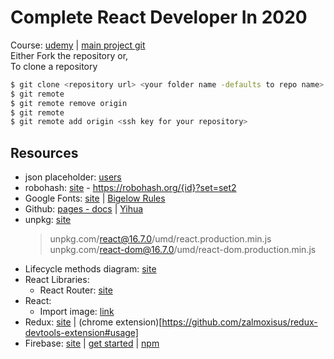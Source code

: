 # Complete React Developer In 2020

Course: [udemy](https://www.udemy.com/course/complete-react-developer-zero-to-mastery/) | [main project git](https://github.com/zhangmyihua?tab=repositories)  
  Either Fork the repository or,  
  To clone a repository
  ```bash
  $ git clone <repository url> <your folder name -defaults to repo name>
  $ git remote
  $ git remote remove origin
  $ git remote
  $ git remote add origin <ssh key for your repository>
  ```

## Resources
* json placeholder: [users](https://jsonplaceholder.typicode.com/users)
* robohash: [site](https://robohash.org/) - https://robohash.org/{id}?set=set2
* Google Fonts: [site](https://fonts.google.com/) | [Bigelow Rules](https://fonts.google.com/specimen/Bigelow+Rules?query=bigelow)
* Github: [pages - docs](https://docs.github.com/en/free-pro-team@latest/github/working-with-github-pages) | [Yihua](https://github.com/zhangmyihua?tab=repositories)
* unpkg: [site](https://unpkg.com/)
  > unpkg.com/react@16.7.0/umd/react.production.min.js  
  > unpkg.com/react-dom@16.7.0/umd/react-dom.production.min.js  
* Lifecycle methods diagram: [site](https://projects.wojtekmaj.pl/react-lifecycle-methods-diagram/)
* React Libraries:
  * React Router: [site](https://reactrouter.com/)
* React:
  * Import image: [link](https://create-react-app.dev/docs/adding-images-fonts-and-files/)
* Redux: [site](https://redux.js.org/) | (chrome extension)[https://github.com/zalmoxisus/redux-devtools-extension#usage]
* Firebase: [site](https://firebase.google.com/) | [get started](https://firebase.google.com/docs/web/setup?authuser=0) | [npm](https://www.npmjs.com/package/firebase)